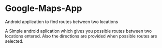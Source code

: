 # Google-Maps-App
Android application to find routes between two locations

A Simple android aplication which gives you possible routes between two locations entered. Also the directions are provided
when possible routes are selected.
